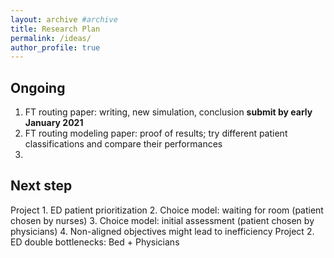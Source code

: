 ```yaml
---
layout: archive #archive
title: Research Plan
permalink: /ideas/
author_profile: true
---
```


## Ongoing

1. FT routing paper: writing, new simulation, conclusion **submit by early January 2021**
2. FT routing modeling paper: proof of results; try different patient classifications and compare their performances
3.

## Next step
Project 1. ED patient prioritization
    2. Choice model: waiting for room (patient chosen by nurses)
    3. Choice model: initial assessment (patient chosen by physicians)
    4. Non-aligned objectives might lead to inefficiency
Project 2. ED double bottlenecks: Bed + Physicians
